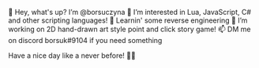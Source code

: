 👋 Hey, what's up? I’m @borsuczyna
👀 I’m interested in Lua, JavaScript, C# and other scripting languages!
🌱 Learnin' some reverse engineering
💞️ I’m working on 2D hand-drawn art style point and click story game!
📫 DM me on discord borsuk#9104 if you need something

Have a nice day like a never before! 💞️💞️

<!---
borsuczyna/borsuczyna is a ✨ special ✨ repository because its `README.md` (this file) appears on your GitHub profile.
You can click the Preview link to take a look at your changes.
--->
